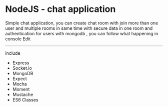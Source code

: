 <h1>NodeJS - chat application</h1>
<p>Simple chat application, you can create chat room with join more than one user and multiple rooms in same time with secure data in one room and authentication for users with mongodb , you can follow what happening in console Edit </p>
<hr>
<p>include</p>
<ul>
	<li>Express</li>
	<li>Socket.io</li>
	<li>MongoDB</li>
	<li>Expect</li>
	<li>Mocha</li>
	<li>Moment</li>
	<li>Mustache</li>
	<li>ES6 Classes</li>
</ul>
